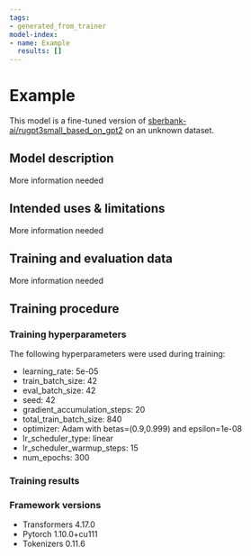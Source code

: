 ```yaml
---
tags:
- generated_from_trainer
model-index:
- name: Example
  results: []
---
```


<!-- This model card has been generated automatically according to the information the Trainer had access to. You
should probably proofread and complete it, then remove this comment. -->

# Example

This model is a fine-tuned version of [sberbank-ai/rugpt3small_based_on_gpt2](https://huggingface.co/sberbank-ai/rugpt3small_based_on_gpt2) on an unknown dataset.

## Model description

More information needed

## Intended uses & limitations

More information needed

## Training and evaluation data

More information needed

## Training procedure

### Training hyperparameters

The following hyperparameters were used during training:
- learning_rate: 5e-05
- train_batch_size: 42
- eval_batch_size: 42
- seed: 42
- gradient_accumulation_steps: 20
- total_train_batch_size: 840
- optimizer: Adam with betas=(0.9,0.999) and epsilon=1e-08
- lr_scheduler_type: linear
- lr_scheduler_warmup_steps: 15
- num_epochs: 300

### Training results



### Framework versions

- Transformers 4.17.0
- Pytorch 1.10.0+cu111
- Tokenizers 0.11.6

